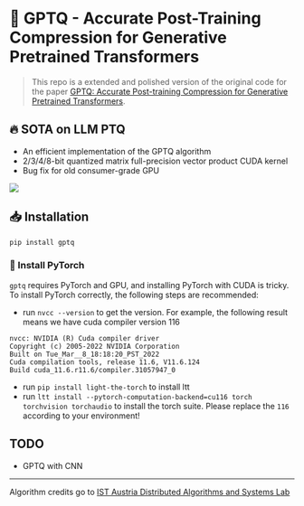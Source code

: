 # 🔮 GPTQ - Accurate Post-Training Compression for Generative Pretrained Transformers

> This repo is a extended and polished version of the original code for the paper [GPTQ: Accurate Post-training Compression for Generative Pretrained Transformers](https://arxiv.org/abs/2210.17323).



## 🔥 SOTA on LLM PTQ

* An efficient implementation of the GPTQ algorithm
* 2/3/4/8-bit quantized matrix full-precision vector product CUDA kernel
* Bug fix for old consumer-grade GPU


![](https://images.deepai.org/converted-papers/2210.17323/x3.png)


## 📥 Installation

```bash
pip install gptq
```


### 🛟 Install PyTorch

`gptq` requires PyTorch and GPU, and installing PyTorch with CUDA is tricky. To install PyTorch correctly, the following steps are recommended:

- run `nvcc --version` to get the version. For example, the following result means we have cuda compiler version 116

```
nvcc: NVIDIA (R) Cuda compiler driver
Copyright (c) 2005-2022 NVIDIA Corporation
Built on Tue_Mar__8_18:18:20_PST_2022
Cuda compilation tools, release 11.6, V11.6.124
Build cuda_11.6.r11.6/compiler.31057947_0
```
- run `pip install light-the-torch` to install ltt
- run `ltt install --pytorch-computation-backend=cu116 torch torchvision torchaudio` to install the torch suite. Please replace the `116` according to your environment!

## TODO

- GPTQ with CNN

----

Algorithm credits go to [IST Austria Distributed Algorithms and Systems Lab](https://ist.ac.at/en/research/alistarh-group)

